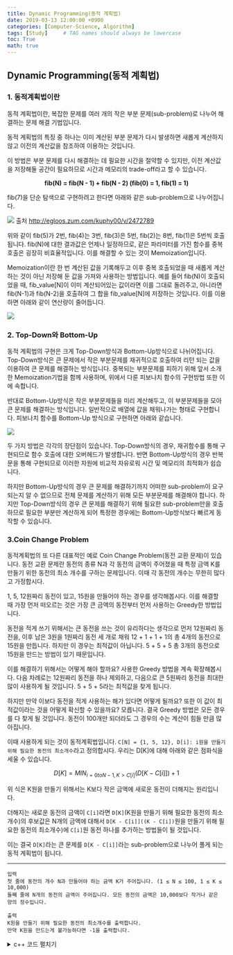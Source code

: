 ```yaml
---
title: Dynamic Programming(동적 계획법)
date: 2019-03-13 12:00:00 +0900
categories: [Computer-Science, Algorithm]
tags: [Study]     # TAG names should always be lowercase
toc: True
math: true
---
```


## Dynamic Programming(동적 계획법)

### 1. 동적계획법이란

동적 계획법이란, 복잡한 문제를 여러 개의 작은 부분 문제(sub-problem)로 나누어 해결하는 문제 해결 기법입니다.

동적 계획법의 특징 중 하나는 이미 계산된 부분 문제가 다시 발생하면 새롭게 계산하지 않고 이전의 계산값을 참조하여 이용하는 것입니다.

이 방법은 부분 문제를 다시 해결하는 데 필요한 시간을 절약할 수 있지만, 이전 계산값을 저장해둘 공간이 필요하므로 시간과 메모리의 trade-off라고 할 수 있습니다.

<center><strong>fib(N) = fib(N - 1) + fib(N - 2) (fib(0) = 1, fib(1) = 1)</strong></center>

fib(7)을 단순 탐색으로 구현하려고 한다면 아래와 같은 sub-problem으로 나누어집니다.

![](https://user-images.githubusercontent.com/19174106/54204917-9aca6d80-4518-11e9-8600-291d926e7be6.jpg)
출처 http://egloos.zum.com/kuphy00/v/2472789

위와 같이 fib(5)가 2번, fib(4)는 3번, fib(3)은 5번, fib(2)는 8번, fib(1)은 5번씩 호출됩니다. fib(N)에 대한 결과값은 언제나 일정하므로, 같은 파라미터를 가진 함수를 중복 호출은 굉장히 비효율적입니다. 이를 해결할 수 있는 것이 Memoization입니다.

Memoization이란 한 번 계산된 값을 기록해두고 이후 중복 호출되었을 때 새롭게 계산하는 것이 아닌 저장해 둔 값을 가져와 사용하는 방법입니다. 예를 들어 fib(N)이 호출되었을 때, fib_value[N]이 이미 계산되어있는 값이라면 이를 그대로 돌려주고, 아니라면 fib(N-1)과 fib(N-2)을 호출하여 그 합을 fib_value[N]에 저장하는 것입니다. 이를 이용하면 아래와 같이 연산량이 줄어듭니다.

![](https://user-images.githubusercontent.com/19174106/54204921-9bfb9a80-4518-11e9-8fad-a49c2ba25bcf.jpg)

### 2. Top-Down와 Bottom-Up

동적 계획법의 구현은 크게 Top-Down방식과 Bottom-Up방식으로 나뉘어집니다. Top-Down방식은 큰 문제에서 작은 부분문제를 재귀적으로 호출하여 리턴 되는 값을 이용하여 큰 문제를 해결하는 방식입니다. 중복되는 부분문제를 피하기 위해 앞서 소개한 Memoization기법을 함께 사용하며, 위에서 다룬 피보나치 함수의 구현방법 또한 이에 속합니다.

반대로 Bottom-Up방식은 작은 부분문제들을 미리 계산해두고, 이 부분문제들을 모아 큰 문제를 해결하는 방식입니다. 일반적으로 배열에 값을 채워나가는 형태로 구현합니다. 피보나치 함수를 Bottom-Up 방식으로 구현하면 아래와 같습니다.

![](https://user-images.githubusercontent.com/19174106/54204923-9c943100-4518-11e9-8f9e-ffb8f5247359.jpg)

두 가지 방법은 각각의 장단점이 있습니다. Top-Down방식의 경우, 재귀함수를 통해 구현되므로 함수 호출에 대한 오버헤드가 발생합니다. 반면 Bottom-Up방식의 경우 반복문을 통해 구현되므로 이러한 자원에 비교적 자유로워 시간 및 메모리의 최적화가 쉽습니다.

하지만 Bottom-Up방식의 경우 큰 문제를 해결하기까지 어떠한 sub-problem이 요구되는지 알 수 없으므로 전체 문제를 계산하기 위해 모든 부분문제를 해결해야 합니다. 하지만 Top-Down방식의 경우 큰 문제를 해결하기 위해 필요한 sub-problem만을 호출하므로 필요한 부분만 계산하게 되어 특정한 경우에는 Bottom-Up방식보다 빠르게 동작할 수 있습니다.

### 3.Coin Change Problem

동적계획법의 또 다른 대표적인 예로 Coin Change Problem(동전 교환 문제)이 있습니다. 동전 교환 문제란 동전의 종류 N과 각 동전의 금액이 주어졌을 때 특정 금액 K를 만들기 위한 동전의 최소 개수를 구하는 문제입니다. 이때 각 동전의 개수는 무한히 많다고 가정합시다.

1, 5, 12원짜리 동전이 있고, 15원을 만들어야 하는 경우를 생각해봅시다. 이를 해결할 때 가장 먼저 떠오르는 것은 가장 큰 금액의 동전부터 먼저 사용하는 Greedy한 방법입니다.

동전을 적게 쓰기 위해서는 큰 동전을 쓰는 것이 유리하다는 생각으로 먼저 12원짜리 동전을, 이후 남은 3원을 1원짜리 동전 세 개로 채워 12 + 1 + 1 + 1의 총 4개의 동전으로 15원을 만듭니다. 하지만 이 경우는 최적값이 아닙니다. 5 + 5 + 5 총 3개의 동전으로 15원을 만드는 방법이 있기 때문입니다.

이를 해결하기 위해서는 어떻게 해야 할까요? 사용한 Greedy 방법을 계속 확장해봅시다. 다음 차례로는 12원짜리 동전을 하나 제외하고, 다음으로 큰 5원짜리 동전을 최대한 많이 사용하게 될 것입니다. 5 + 5 + 5라는 최적값을 찾게 됩니다.

하지만 만약 이보다 동전을 적게 사용하는 해가 있다면 어떻게 될까요? 또한 이 값이 최적값이라는 것을 어떻게 확신할 수 있을까요? 모릅니다. 결국 Greedy 방법은 모든 경우를 다 찾게 될 것입니다. 동전이 100개만 되더라도 그 경우의 수는 계산이 힘들 만큼 많아집니다.

이때 사용하게 되는 것이 동적계획법입니다. `C[N] = {1, 5, 12}, D[i]: i원을 만들기 위해 필요한 동전의 최소개수`라고 정의합시다. 우리는 D[K]에 대해 아래와 같은 점화식을 세울 수 있습니다.

$$ D[K]=MIN_{i=0toN−1,K>C[i]} (D[K−C[i]])+1 $$




위 식은 K원을 만들기 위해서는 K보다 작은 금액에 새로운 동전이 더해지는 원리입니다.

더해지는 새로운 동전의 금액이 `C[i]`라면 `D[K]`(K원을 만들기 위해 필요한 동전의 최소개수)의 후보값은 N개의 금액에 대해서 `D[K - C[i]]((K - C[i])`원을 만들기 위해 필요한 동전의 최소개수)에 `C[i]`원 동전 하나를 추가하는 방법들이 될 것입니다.

이는 결국 `D[K]`라는 큰 문제를 `D[K - C[i]]`라는 sub-problem으로 나누어 풀게 되는 동적 계획법이 됩니다.

---

```
입력
첫 줄에 동전의 개수 N과 만들어야 하는 금액 K가 주어집니다. (1 ≤ N ≤ 100, 1 ≤ K ≤ 10,000)
둘째 줄에 N개의 동전의 금액이 주어집니다. 모든 동전의 금액은 10,000보다 작거나 같은 양의 정수입니다.

출력
K원을 만들기 위해 필요한 동전의 최소개수를 출력합니다.
만약 K원을 만드는게 불가능하다면 -1을 출력합니다.
```

<details>
<summary>c++ 코드 펼치기</summary>
<!-- markdown="1"은 jekyll에서 html 코드 내 markdown을 인식하기 위한 태그 -->
<div markdown="1">

```
#include <iostream>
using namespace std;

int coin[100], d[10001];

int main() {
    int n, k;
    cin >> n >> k;

    for(int i = 0; i < n; i++) {
        cin >> coin[i];
    }

    for(int i = 1; i <= k; i++) {
        d[i] = -1;
        for(int j = 0; j < n; j++) {
            if(coin[j] <= i) {
                if(d[i - coin[j]] < 0) continue;
                if(d[i] < 0) d[i] = d[i - coin[j]] + 1;
                else if(d[i - coin[j]] + 1 < d[i]) d[i] = d[i - coin[j]] + 1;
            }
        }
    }

    cout << d[k] << "\n";
    return 0;
}
```
</div>
</details>
